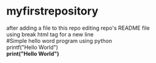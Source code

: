 # myfirstrepository
after adding a file to this repo editing repo's README file
<br>
using break html tag for a new line
<br>
#Simple hello word program using python<br>
printf("Hello World")<br>
<b>print("Hello World")</b>
